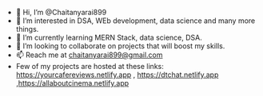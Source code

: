 - 👋 Hi, I’m @Chaitanyarai899
- 👀 I’m interested in DSA, WEb development, data science and many more things.
- 🌱 I’m currently learning MERN Stack, data science, DSA.
- 💞️ I’m looking to collaborate on projects that will boost my skills.
- 📫 Reach me at chaitanyarai899@gmail.com
- Few of my projects are hosted at these links: https://yourcafereviews.netlify.app , https://dtchat.netlify.app ,https://allaboutcinema.netlify.app

<!---
Chaitanyarai899/Chaitanyarai899 is a ✨ special ✨ repository because its `README.md` (this file) appears on your GitHub profile.
You can click the Preview link to take a look at your changes.
--->
